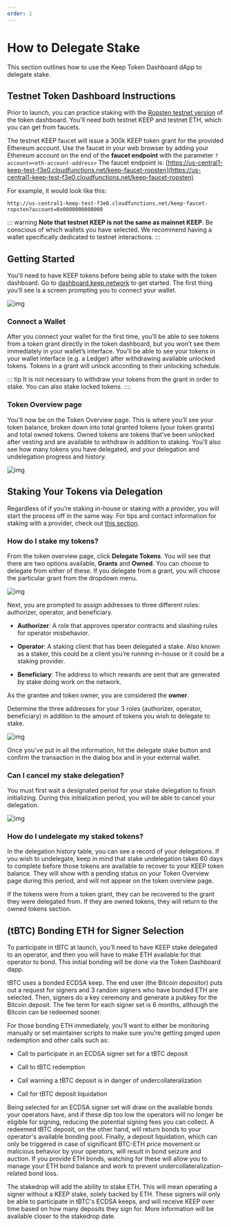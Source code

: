 ```yaml
--- 
order: 1
---
```


# How to Delegate Stake

This section outlines how to use the Keep Token Dashboard dApp to delegate stake.

## Testnet Token Dashboard Instructions

Prior to launch, you can practice staking with the [Ropsten testnet version](https://dashboard.test.keep.network/) of the token dashboard. You'll need both testnet KEEP and testnet ETH, which you can get from faucets.

The testnet KEEP faucet will issue a 300k KEEP token grant for the provided Ethereum account. Use the faucet in your web browser by adding your Ethereum account on the end of the **faucet endpoint** with the parameter `?account=<eth-account-address>` The faucet endpoint is: [https://us-central1-keep-test-f3e0.cloudfunctions.net/keep-faucet-ropsten](https://us-central1-keep-test-f3e0.cloudfunctions.net/keep-faucet-ropsten)

For example, it would look like this: 

`http://us-central1-keep-test-f3e0.cloudfunctions.net/keep-faucet-ropsten?account=0x0000000000000`

::: warning
**Note that testnet KEEP is not the same as mainnet KEEP**. Be conscious of which wallets you have selected. We recommend having a wallet specifically dedicated to testnet interactions.
:::

## Getting Started

You'll need to have KEEP tokens before being able to stake with the token dashboard. Go to [dashboard.keep.network](http://dashboard.keep.network/) to get started. The first thing you’ll see is a screen prompting you to connect your wallet.

![img](/dashboard/d1.png)

### Connect a Wallet

After you connect your wallet for the first time, you’ll be able to see tokens from a token grant directly in the token dashboard, but you won’t see them immediately in your wallet’s interface. You'll be able to see your tokens in your wallet interface (e.g. a Ledger) after withdrawing available unlocked tokens. Tokens in a grant will unlock according to their unlocking schedule. 

::: tip
It is not necessary to withdraw your tokens from the grant in order to stake. You can also stake locked tokens.
::::

### Token Overview page

You'll now be on the Token Overview page. This is where you’ll see your token balance, broken down into total granted tokens (your token grants) and total owned tokens. Owned tokens are tokens that’ve been unlocked after vesting and are available to withdraw in addition to staking. You’ll also see how many tokens you have delegated, and your delegation and undelegation progress and history. 

![img](/dashboard/d2.png)

## Staking Your Tokens via Delegation

Regardless of if you’re staking in-house or staking with a provider, you will start the process off in the same way. For tips and contact information for staking with a provider, check out [this section](/Staking/staking_providers.md).

### How do I stake my tokens?

From the token overview page, click **Delegate Tokens**. You will see that there are two options available, **Grants** and **Owned**. You can choose to delegate from either of these. If you delegate from a grant, you will choose the particular grant from the dropdown menu.

![img](/dashboard/d3.png)

Next, you are prompted to assign addresses to three different roles: authorizer, operator, and beneficiary.

* **Authorizer**: A role that approves operator contracts and slashing rules for operator misbehavior.

* **Operator**: A staking client that has been delegated a stake. Also known as a staker, this could be a client you’re running in-house or it could be a staking provider.

* **Beneficiary**: The address to which rewards are sent that are generated by stake doing work on the network.

As the grantee and token owner, you are considered the **owner**. 

Determine the three addresses for your 3 roles (authorizer, operator, beneficiary) in addition to the amount of tokens you wish to delegate to stake. 

![img](/dashboard/d4.png)

Once you've put in all the information, hit the delegate stake button and confirm the transaction in the dialog box and in your external wallet.

### Can I cancel my stake delegation?

You must first wait a designated period for your stake delegation to finish initializing. During this initialization period, you will be able to cancel your delegation.

![img](/dashboard/d5.png)

### How do I undelegate my staked tokens?

In the delegation history table, you can see a record of your delegations. If you wish to undelegate, keep in mind that stake undelegation takes 60 days to complete before those tokens are available to recover to your KEEP token balance. They will show with a pending status on your Token Overview page during this period, and will not appear on the token overview page.

If the tokens were from a token grant, they can be recovered to the grant they were delegated from. If they are owned tokens, they will return to the owned tokens section.

## (tBTC) Bonding ETH for Signer Selection

To participate in tBTC at launch, you’ll need to have KEEP stake delegated to an operator, and then you will have to make ETH available for that operator to bond. This initial bonding will be done via the Token Dashboard dapp.

tBTC uses a bonded ECDSA keep. The end user (the Bitcoin depositor) puts out a request for signers and 3 random signers who have bonded ETH are selected. Then, signers do a key ceremony and generate a pubkey for the Bitcoin deposit. The fee term for each signer set is 6 months, although the Bitcoin can be redeemed sooner. 

For those bonding ETH immediately, you’ll want to either be monitoring manually or set maintainer scripts to make sure you’re getting pinged upon redemption and other calls such as:  

* Call to participate in an ECDSA signer set for a tBTC deposit

* Call to tBTC redemption

* Call warning a tBTC deposit is in danger of undercollateralization

* Call for tBTC deposit liquidation

Being selected for an ECDSA signer set will draw on the available bonds your operators have, and if these dip too low the operators will no longer be eligible for signing, reducing the potential signing fees you can collect.  A redeemed tBTC deposit, on the other hand, will return bonds to your operator's available bonding pool. Finally, a deposit liquidation, which can only be triggered in case of significant BTC-ETH price movement or malicious behavior by your operators, will result in bond seizure and auction. If you provide ETH bonds, watching for these will allow you to manage your ETH bond balance and work to prevent undercollateralization-related bond loss.

The stakedrop will add the ability to stake ETH. This will mean operating a signer without a KEEP stake, solely backed by ETH. These signers will only be able to participate in tBTC's ECDSA keeps, and will receive KEEP over time based on how many deposits they sign for. More information will be available closer to the stakedrop date.



